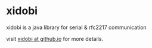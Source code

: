 # xidobi
xidobi is a java library for serial &amp; rfc2217 communication

visit [xidobi at github.io](http://christianschwarz.github.io/xidobi2/) for more details.
